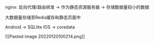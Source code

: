 nginx: 反向代理/路由转发  -> 作为静态资源服务器  -> 存储数据量较小的数据

大数据量存储至Redis缓存和静态页面中

Android -> SQLlite
IOS -> coredata



![[Pasted image 20220120100214.png]]